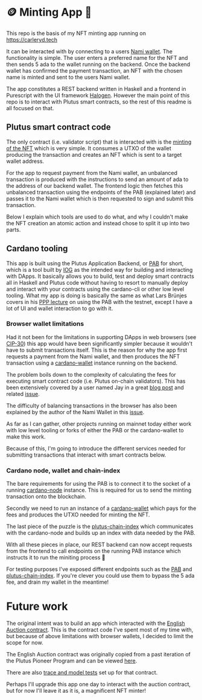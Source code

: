 # 🪙 Minting App 💸
This repo is the basis of my NFT minting app running on https://carleryd.tech

It can be interacted with by connecting to a users [Nami wallet](https://github.com/Berry-Pool/nami-wallet).
The functionality is simple. The user enters a preferred name for the NFT and then sends 5 ada to the wallet running on the backend. Once the backend wallet has confirmed the payment transaction, an NFT with the chosen name is minted and sent to the users Nami wallet.

The app constitutes a REST backend written in Haskell and a frontend in Purescript with the UI framework [Halogen](https://github.com/purescript-halogen/purescript-halogen). However the main point of this repo is to interact with Plutus smart contracts, so the rest of this readme is all focused on that.

## Plutus smart contract code
The only contract (i.e. validator script) that is interacted with is the [minting of the NFT](https://github.com/carleryd/plutus-english-auction/tree/main/src/backend/src/Contract/Token) which is very simple. It consumes a UTXO of the wallet producing the transaction and creates an NFT which is sent to a target wallet address.

For the app to request payment from the Nami wallet, an unbalanced transaction is produced with the instructions to send an amount of ada to the address of our backend wallet. The frontend logic then fetches this unbalanced transaction using the endpoints of the PAB (explained later) and passes it to the Nami wallet which is then requested to sign and submit this transaction.

Below I explain which tools are used to do what, and why I couldn't make the NFT creation an atomic action and instead chose to split it up into two parts.

## Cardano tooling
This app is built using the Plutus Application Backend, or [PAB](https://iohk.io/en/blog/posts/2021/10/28/plutus-application-backend-pab-supporting-dapp-development-on-cardano/) for short, which is a tool built by [IOG](https://iog.io/) as the intended way for building and interacting with DApps. It basically allows you to build, test and deploy smart contracts all in Haskell and Plutus code without having to resort to manually deploy and interact with your contracts using the cardano-cli or other low level tooling. What my app is doing is basically the same as what Lars Brünjes covers in his [PPP lecture](https://www.youtube.com/playlist?list=PLNEK_Ejlx3x2sBWXHdFBRgkzPF6N-1LVi) on using the PAB with the testnet, except I have a lot of UI and wallet interaction to go with it.

### Browser wallet limitations
Had it not been for the limitations in supporting DApps in web browsers (see [CIP-30](https://cips.cardano.org/cips/cip30/)) this app would have been significantly simpler because it wouldn't have to submit transactions itself. This is the reason for why the app first requests a payment from the Nami wallet, and then produces the NFT transaction using a [cardano-wallet](https://github.com/input-output-hk/cardano-wallet) instance running on the backend.

The problem boils down to the complexity of calculating the fees for executing smart contract code (i.e. Plutus on-chain validators). This has been extensively covered by a user named Jay in a great [blog post](https://jeyeins.substack.com/p/we-need-better-wallets-on-cardano?r=1avi52&utm_campaign=post&utm_medium=web&s=r) and related [issue](https://github.com/input-output-hk/plutus-apps/issues/249).

The difficulty of balancing transactions in the browser has also been explained by the author of the Nami Wallet in this [issue](https://github.com/Berry-Pool/nami-wallet/issues/183).

As far as I can gather, other projects running on mainnet today either work with low level tooling or forks of either the PAB or the cardano-wallet to make this work.

Because of this, I'm going to introduce the different services needed for submitting transactions that interact with smart contracts below.

### Cardano node, wallet and chain-index
The bare requirements for using the PAB is to connect it to the socket of a running [cardano-node](https://github.com/input-output-hk/cardano-node) instance. This is required for us to send the minting transaction onto the blockchain.

Secondly we need to run an instance of a [cardano-wallet](https://github.com/input-output-hk/cardano-wallet) which pays for the fees and produces the UTXO needed for minting the NFT.

The last piece of the puzzle is the [plutus-chain-index](https://github.com/input-output-hk/plutus-apps/tree/main/plutus-chain-index) which communicates with the cardano-node and builds up an index with data needed by the PAB.

With all these pieces in place, our REST backend can now accept requests from the frontend to call endpoints on the running PAB instance which instructs it to run the miniting process 🎉

For testing purposes I've exposed different endpoints such as the [PAB](http://carleryd.tech:9080/swagger/swagger-ui/#/) and [plutus-chain-index](http://carleryd.tech:9083/swagger/swagger-ui/). If you're clever you could use them to bypass the 5 ada fee, and drain my wallet in the meantime!

# Future work
The original intent was to build an app which interacted with the [English Auction contract](https://github.com/carleryd/plutus-english-auction/blob/main/src/contracts/src/EnglishAuction.hs). This is the contract code I've spent most of my time with, but because of above limitations with browser wallets, I decided to limit the scope for now.

The English Auction contract was originally copied from a past iteration of the Plutus Pioneer Program and can be viewed [here](https://plutus-pioneer-program.readthedocs.io/en/latest/week1.html).

There are also [trace and model tests](https://github.com/carleryd/plutus-english-auction/tree/main/src/contracts/test) set up for that contract.

Perhaps I'll upgrade this app one day to interact with the auction contract, but for now I'll leave it as it is, a magnificent NFT minter!
